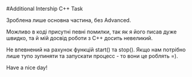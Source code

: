 #Additional Intership C++ Task

Зроблена лише основна частина, без Advanced.

Можливо в коді присутні певні помилки, так як я його писав дуже швидко, та й мій досвід роботи з С++ досить невеликий.

Не впевнений на рахунок функцій start() та stop(). Якщо нам потрібно лише тупо зупиняти та запускати процесс - то вони це роблять =).

Have a nice day!
